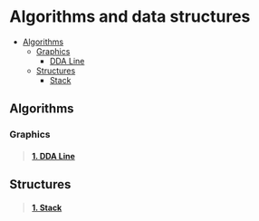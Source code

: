 # Algorithms and data structures
* [Algorithms](#algorithms)
  * [Graphics](#graphics)
    * [DDA Line](#1-dda-line)
  * [Structures](#structures)
    * [Stack](#1-stack)
    
## Algorithms
### Graphics
> #### [1. DDA Line](https://github.com/bushuevda/Algorithms-and-data-structures/tree/main/algorithms/graphics/dda_line)


## Structures
> #### [1. Stack](https://github.com/bushuevda/Algorithms-and-data-structures/blob/main/structures/stack)

